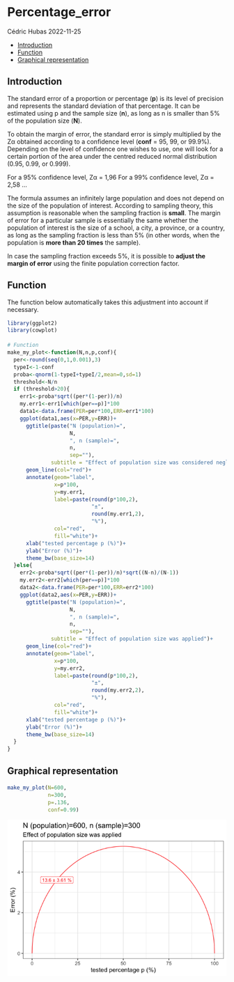 Percentage_error
================
Cédric Hubas
2022-11-25

- <a href="#introduction" id="toc-introduction">Introduction</a>
- <a href="#function" id="toc-function">Function</a>
- <a href="#graphical-representation"
  id="toc-graphical-representation">Graphical representation</a>

## Introduction

The standard error of a proportion or percentage (**p**) is its level of
precision and represents the standard deviation of that percentage. It
can be estimated using p and the sample size (**n**), as long as n is
smaller than 5% of the population size (**N**).

To obtain the margin of error, the standard error is simply multiplied
by the Zα obtained according to a confidence level (**conf** = 95, 99,
or 99.9%). Depending on the level of confidence one wishes to use, one
will look for a certain portion of the area under the centred reduced
normal distribution (0.95, 0.99, or 0.999).

For a 95% confidence level, Zα = 1,96 For a 99% confidence level, Zα =
2,58 …

The formula assumes an infinitely large population and does not depend
on the size of the population of interest. According to sampling theory,
this assumption is reasonable when the sampling fraction is **small**.
The margin of error for a particular sample is essentially the same
whether the population of interest is the size of a school, a city, a
province, or a country, as long as the sampling fraction is less than 5%
(in other words, when the population is **more than 20 times** the
sample).

In case the sampling fraction exceeds 5%, it is possible to **adjust the
margin of error** using the finite population correction factor.

## Function

The function below automatically takes this adjustment into account if
necessary.

``` r
library(ggplot2)
library(cowplot)

# Function
make_my_plot<-function(N,n,p,conf){
  per<-round(seq(0,1,0.001),3)
  typeI<-1-conf
  proba<-qnorm(1-typeI+typeI/2,mean=0,sd=1)
  threshold<-N/n
  if (threshold>20){
    err1<-proba*sqrt((per*(1-per))/n)
    my.err1<-err1[which(per==p)]*100
    data1<-data.frame(PER=per*100,ERR=err1*100)
    ggplot(data1,aes(x=PER,y=ERR))+
      ggtitle(paste("N (population)=",
                    N,
                    ", n (sample)=",
                    n,
                    sep=""),
              subtitle = "Effect of population size was considered negligible")+
      geom_line(col="red")+
      annotate(geom="label",
               x=p*100,
               y=my.err1,
               label=paste(round(p*100,2),
                           "±",
                           round(my.err1,2),
                           "%"),
               col="red",
               fill="white")+
      xlab("tested percentage p (%)")+
      ylab("Error (%)")+
      theme_bw(base_size=14)
  }else{
    err2<-proba*sqrt((per*(1-per))/n)*sqrt((N-n)/(N-1))
    my.err2<-err2[which(per==p)]*100
    data2<-data.frame(PER=per*100,ERR=err2*100)
    ggplot(data2,aes(x=PER,y=ERR))+
      ggtitle(paste("N (population)=",
                    N,
                    ", n (sample)=",
                    n,
                    sep=""),
              subtitle = "Effect of population size was applied")+
      geom_line(col="red")+
      annotate(geom="label",
               x=p*100,
               y=my.err2,
               label=paste(round(p*100,2),
                           "±",
                           round(my.err2,2),
                           "%"),
               col="red",
               fill="white")+
      xlab("tested percentage p (%)")+
      ylab("Error (%)")+
      theme_bw(base_size=14)
  }
}
```

## Graphical representation

``` r
make_my_plot(N=600,
             n=300,
             p=.136,
             conf=0.99)
```

![](percentage_error_files/figure-gfm/unnamed-chunk-2-1.png)<!-- -->
